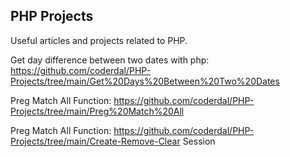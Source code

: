 ## PHP Projects
Useful articles and projects related to PHP.


Get day difference between two dates with php:
https://github.com/coderdal/PHP-Projects/tree/main/Get%20Days%20Between%20Two%20Dates

Preg Match All Function:
https://github.com/coderdal/PHP-Projects/tree/main/Preg%20Match%20All

Preg Match All Function:
https://github.com/coderdal/PHP-Projects/tree/main/Create-Remove-Clear Session
